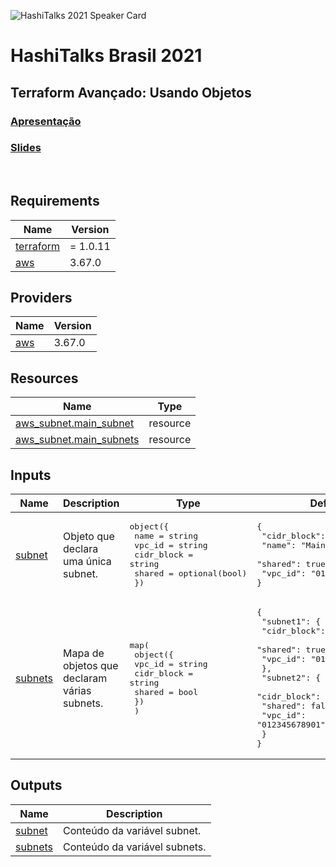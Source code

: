 <!-- BEGIN_TF_DOCS -->
![HashiTalks 2021 Speaker Card](/images/speaker\_card.png "HashiTalks 2021 Speaker Card")

# HashiTalks Brasil 2021

## Terraform Avançado: Usando Objetos

### [Apresentação](https://www.youtube.com/watch?v=jQszqzCEhFk&list=PL81sUbsFNc5agdrEMDtU6IGyxBMv6Fq8i&index=19)

### [Slides](https://docs.google.com/presentation/d/1fK_fJb5fe49kckoVqr_CS6uWMS51blH_Jq_5k2exScQ/edit?usp=sharing)

<br/>

## Requirements

| Name | Version |
|------|---------|
| <a name="requirement_terraform"></a> [terraform](#requirement\_terraform) | = 1.0.11 |
| <a name="requirement_aws"></a> [aws](#requirement\_aws) | 3.67.0 |

## Providers

| Name | Version |
|------|---------|
| <a name="provider_aws"></a> [aws](#provider\_aws) | 3.67.0 |

## Resources

| Name | Type |
|------|------|
| [aws_subnet.main_subnet](https://registry.terraform.io/providers/hashicorp/aws/3.67.0/docs/resources/subnet) | resource |
| [aws_subnet.main_subnets](https://registry.terraform.io/providers/hashicorp/aws/3.67.0/docs/resources/subnet) | resource |

## Inputs

| Name | Description | Type | Default |
|------|-------------|------|---------|
| <a name="input_subnet"></a> [subnet](#input\_subnet) | Objeto que declara uma única subnet. | <pre>object({<br>    name       = string<br>    vpc_id     = string<br>    cidr_block = string<br>    shared     = optional(bool)<br>  })</pre> | <pre>{<br>  "cidr_block": "10.0.1.0/24",<br>  "name": "Main",<br>  "shared": true,<br>  "vpc_id": "0123456789012"<br>}</pre> |
| <a name="input_subnets"></a> [subnets](#input\_subnets) | Mapa de objetos que declaram várias subnets. | <pre>map(<br>    object({<br>      vpc_id     = string<br>      cidr_block = string<br>      shared     = bool<br>    })<br>  )</pre> | <pre>{<br>  "subnet1": {<br>    "cidr_block": "10.0.1.0/24",<br>    "shared": true,<br>    "vpc_id": "012345678901"<br>  },<br>  "subnet2": {<br>    "cidr_block": "10.0.2.0/24",<br>    "shared": false,<br>    "vpc_id": "012345678901"<br>  }<br>}</pre> |

## Outputs

| Name | Description |
|------|-------------|
| <a name="output_subnet"></a> [subnet](#output\_subnet) | Conteúdo da variável subnet. |
| <a name="output_subnets"></a> [subnets](#output\_subnets) | Conteúdo da variável subnets. |
<!-- END_TF_DOCS -->
